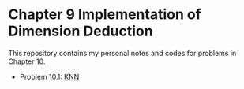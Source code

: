 # Chapter 9 Implementation of Dimension Deduction

This repository contains my personal notes and codes for problems in Chapter 10. 

- Problem 10.1: [KNN](https://github.com/Hatchin/Machine-Learning-Zhou_Zhihua/blob/master/DimensionDeduction/KNN/README.md)

